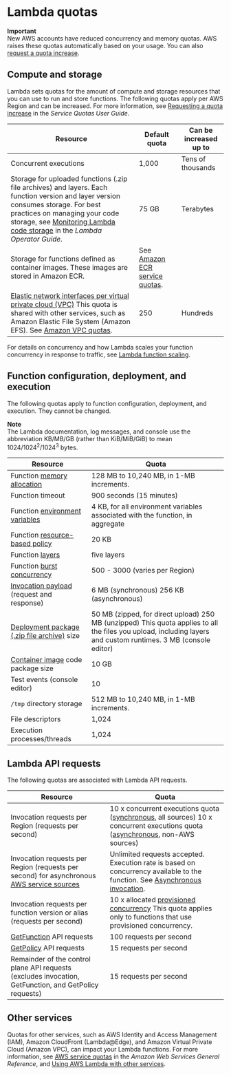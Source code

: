 # Lambda quotas<a name="gettingstarted-limits"></a>

**Important**  
New AWS accounts have reduced concurrency and memory quotas\. AWS raises these quotas automatically based on your usage\. You can also [request a quota increase](https://docs.aws.amazon.com/servicequotas/latest/userguide/request-quota-increase.html)\.

## Compute and storage<a name="compute-and-storage"></a>

Lambda sets quotas for the amount of compute and storage resources that you can use to run and store functions\. The following quotas apply per AWS Region and can be increased\. For more information, see [Requesting a quota increase](https://docs.aws.amazon.com/servicequotas/latest/userguide/request-quota-increase.html) in the *Service Quotas User Guide*\.


| Resource | Default quota | Can be increased up to | 
| --- | --- | --- | 
|  Concurrent executions  |  1,000  |  Tens of thousands  | 
|  Storage for uploaded functions \(\.zip file archives\) and layers\. Each function version and layer version consumes storage\.  For best practices on managing your code storage, see [Monitoring Lambda code storage](https://docs.aws.amazon.com/lambda/latest/operatorguide/code-storage.html) in the *Lambda Operator Guide*\.  |  75 GB  |  Terabytes  | 
|  Storage for functions defined as container images\. These images are stored in Amazon ECR\.  |  See [Amazon ECR service quotas](https://docs.aws.amazon.com/AmazonECR/latest/userguide/service-quotas.html)\.  |     | 
|  [Elastic network interfaces per virtual private cloud \(VPC\)](configuration-vpc.md)  This quota is shared with other services, such as Amazon Elastic File System \(Amazon EFS\)\. See [Amazon VPC quotas](https://docs.aws.amazon.com/vpc/latest/userguide/amazon-vpc-limits.html)\.   |  250  |  Hundreds  | 

For details on concurrency and how Lambda scales your function concurrency in response to traffic, see [Lambda function scaling](invocation-scaling.md)\.

## Function configuration, deployment, and execution<a name="function-configuration-deployment-and-execution"></a>

The following quotas apply to function configuration, deployment, and execution\. They cannot be changed\.

**Note**  
The Lambda documentation, log messages, and console use the abbreviation KB/MB/GB \(rather than KiB/MiB/GiB\) to mean 1024/1024<sup>2</sup>/1024<sup>3</sup> bytes.


| Resource | Quota | 
| --- | --- | 
|  Function [memory allocation](configuration-function-common.md)  |  128 MB to 10,240 MB, in 1\-MB increments\.  | 
|  Function timeout  |  900 seconds \(15 minutes\)  | 
|  Function [environment variables](configuration-envvars.md)  |  4 KB, for all environment variables associated with the function, in aggregate  | 
|  Function [resource\-based policy](access-control-resource-based.md)  |  20 KB  | 
|  Function [layers](configuration-layers.md)  |  five layers  | 
|  Function [burst concurrency](invocation-scaling.md)  |  500 \- 3000 \(varies per Region\)  | 
|  [Invocation payload](lambda-invocation.md) \(request and response\)  |  6 MB \(synchronous\) 256 KB \(asynchronous\)  | 
|  [Deployment package \(\.zip file archive\)](gettingstarted-package.md) size  |  50 MB \(zipped, for direct upload\) 250 MB \(unzipped\) This quota applies to all the files you upload, including layers and custom runtimes\. 3 MB \(console editor\)  | 
|  [Container image](images-create.md) code package size  |  10 GB  | 
|  Test events \(console editor\)  |  10  | 
|  `/tmp` directory storage  |  512 MB to 10,240 MB, in 1\-MB increments\.  | 
|  File descriptors  |  1,024  | 
|  Execution processes/threads  |  1,024  | 

## Lambda API requests<a name="api-requests"></a>

The following quotas are associated with Lambda API requests\.


| Resource | Quota | 
| --- | --- | 
|  Invocation requests per Region \(requests per second\)  |  10 x concurrent executions quota \([synchronous](invocation-sync.md), all sources\) 10 x concurrent executions quota \([asynchronous](invocation-async.md), non\-AWS sources\)  | 
|  Invocation requests per Region \(requests per second\) for asynchronous [AWS service sources](lambda-services.md)  |  Unlimited requests accepted\. Execution rate is based on concurrency available to the function\. See [Asynchronous invocation](invocation-async.md)\.  | 
|  Invocation requests per function version or alias \(requests per second\)  |  10 x allocated [provisioned concurrency](configuration-concurrency.md)  This quota applies only to functions that use provisioned concurrency\.   | 
|  [GetFunction](API_GetFunction.md) API requests  |  100 requests per second  | 
|  [GetPolicy](API_GetPolicy.md) API requests  |  15 requests per second  | 
|  Remainder of the control plane API requests \(excludes invocation, GetFunction, and GetPolicy requests\)  |  15 requests per second  | 

## Other services<a name="quotas-other-services"></a>

Quotas for other services, such as AWS Identity and Access Management \(IAM\), Amazon CloudFront \(Lambda@Edge\), and Amazon Virtual Private Cloud \(Amazon VPC\), can impact your Lambda functions\. For more information, see [AWS service quotas](https://docs.aws.amazon.com/general/latest/gr/aws_service_limits.html) in the *Amazon Web Services General Reference*, and [Using AWS Lambda with other services](lambda-services.md)\.
